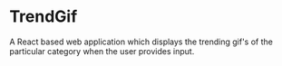 # TrendGif
A React based web application which displays the trending gif's of the particular category when the user provides input.
